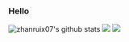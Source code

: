 ### Hello
![zhanruix07's github stats](https://github-readme-stats.vercel.app/api?username=zhanruix07&show_icons=true&theme=vue) 
[![](https://activity-graph.herokuapp.com/graph?username=zhanruix07&theme=dracula)](https://github.com/ashutosh00710/github-readme-activity-graph)
![](https://github-readme-stats.vercel.app/api/top-langs/?username=zhanruix07&layout=compact&langs_count=6)





